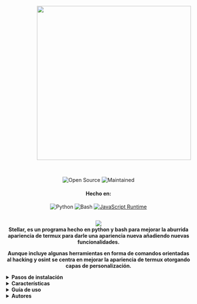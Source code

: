 <p align= "right"> <kbd> <img  src="https://i.pinimg.com/736x/14/a5/10/14a510a0b6ed784a07182d6c4ec003ba.jpg?semt=ais_hybrid&w=740"width="420"> </kbd><br><br>


##

<div align="center">

![Open Source](https://img.shields.io/badge/Open_Source-3DA639?style=for-the-badge&logo=open-source-initiative&logoColor=white) ![Maintained](https://img.shields.io/badge/Mentenido%20(Sí)-2ea44f?style=for-the-badge)

<h4>Hecho en:</h4>

![Python](https://img.shields.io/badge/Python-3776AB?style=for-the-badge&logo=python&logoColor=white)
![Bash](https://img.shields.io/badge/Shell_Script-121011?style=for-the-badge&logo=gnu-bash&logoColor=white)
[![JavaScript Runtime](https://img.shields.io/badge/JavaScript_Runtime-Node.js-yellow?style=for-the-badge&logo=javascript&logoColor=white&color=f7df1e&labelColor=000000)](https://nodejs.org/)


</div>

##

<div align="center">
    <img src="https://img.shields.io/badge/Stellar-6C00FF?style=for-the-badge&logo=stellar&logoColor=white&labelColor=121212"><br>
    <strong>Stellar, es un programa hecho en python y bash para mejorar la aburrida apariencia de termux para darle una apariencia nueva añadiendo nuevas funcionalidades.

Aunque incluye algunas herramientas en forma de comandos orientadas al hacking y osint se centra en mejorar la apariencia de termux otorgando capas de personalización.</strong>
  </div>


<details>
<summary><b>Pasos de instalación</b></summary>

Para instalar Stellar debe seguir los siguientes pasos:

```shell script
git clone https://github.com/Keiji821/Stellar
```

```shell script
cd Stellar
```

```shell script
bash install.sh
```

Después de ejecutar el archivo `install.sh` Stellar empezará descarga todas las dependencias necesarias al finalizar se reiniciará automáticamente su sesión de termux.

</details>

<details>
<summary><b>Características</b></summary>


</details>

<details>
<summary><b>Guía de uso</b></summary>



</details>

<details>
<summary><b>Autores</b></summary>

<table>
  <tr>
    <td align="center">
      <a href="https://github.com/TuUsuario">
        <img src="https://avatars.githubusercontent.com/u/TuID" width="100px;" alt="TuNombre"/>
        <br />
        <sub><b>TuNombre</b></sub>
      </a>
      <br />
      <a href="https://discord.com/users/TuID" title="Discord">
        <img src="https://img.shields.io/badge/Discord-Keiji-%235865F2?style=flat&logo=discord&logoColor=white" />
      </a>
    </td>
</table>

</details>